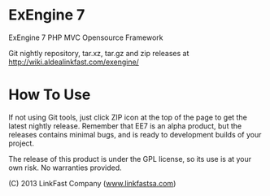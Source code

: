 ExEngine 7
==========

ExEngine 7 PHP MVC Opensource Framework

Git nightly repository, tar.xz, tar.gz and zip releases at http://wiki.aldealinkfast.com/exengine/

How To Use
==========

If not using Git tools, just click ZIP icon at the top of the page to get the latest nightly release.
Remember that EE7 is an alpha product, but the releases contains minimal bugs, and is ready to development builds of your project.

The release of this product is under the GPL license, so its use is at your own risk. No warranties provided.

(C) 2013 LinkFast Company (www.linkfastsa.com)
